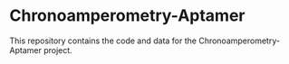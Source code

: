 # Chronoamperometry-Aptamer

This repository contains the code and data for the Chronoamperometry-Aptamer project.
